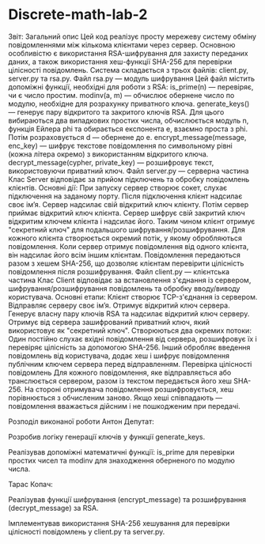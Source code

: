 # Discrete-math-lab-2
Звіт:
Загальний опис
Цей код реалізує просту мережеву систему обміну повідомленнями між кількома клієнтами через сервер. Основною особливістю є використання RSA-шифрування для захисту переданих даних, а також використання хеш-функції SHA-256 для перевірки цілісності повідомлень. Система складається з трьох файлів: client.py, server.py та rsa.py.
Файл rsa.py — модуль шифрування
Цей файл містить допоміжні функції, необхідні для роботи з RSA:
is_prime(n) — перевіряє, чи є число простим.
modinv(a, m) — обчислює обернене число по модулю, необхідне для розрахунку приватного ключа.
generate_keys() — генерує пару відкритого та закритого ключів RSA. Для цього вибираються два випадкових простих числа, обчислюється модуль n, функція Ейлера phi та обирається експонента e, взаємно проста з phi. Потім розраховується d — обернене до e.
encrypt_message(message, enc_key) — шифрує текстове повідомлення по символьному рівні (кожна літера окремо) з використанням відкритого ключа.
decrypt_message(cypher, private_key) — розшифровує текст, використовуючи приватний ключ.
Файл server.py — серверна частина
Клас Server відповідає за прийом підключень та обробку повідомлень клієнтів.
Основні дії:
При запуску сервер створює сокет, слухає підключення на заданому порту.
Після підключення клієнт надсилає своє ім’я.
Сервер надсилає свій відкритий ключ клієнту.
Потім сервер приймає відкритий ключ клієнта.
Сервер шифрує свій закритий ключ відкритим ключем клієнта і надсилає його. Таким чином клієнт отримує "секретний ключ" для подальшого шифрування/розшифрування.
Для кожного клієнта створюється окремий потік, у якому обробляються повідомлення.
Коли сервер отримує повідомлення від одного клієнта, він надсилає його всім іншим клієнтам.
Повідомлення передаються разом з хешем SHA-256, що дозволяє клієнтам перевірити цілісність повідомлення після розшифрування.
Файл client.py — клієнтська частина
Клас Client відповідає за встановлення з'єднання із сервером, шифрування/розшифрування повідомлень та обробку вводу/виводу користувача.
Основні етапи:
Клієнт створює TCP-з'єднання із сервером.
Відправляє серверу своє ім’я.
Отримує відкритий ключ сервера.
Генерує власну пару ключів RSA та надсилає відкритий ключ серверу.
Отримує від сервера зашифрований приватний ключ, який використовує як "секретний ключ".
Створюються два окремих потоки:
Один постійно слухає вхідні повідомлення від сервера, розшифровує їх і перевіряє цілісність за допомогою SHA-256.
Інший обробляє введення повідомлень від користувача, додає хеш і шифрує повідомлення публічним ключем сервера перед відправленням.
Перевірка цілісності повідомлень
Для кожного повідомлення, яке відправляється або транслюється сервером, разом із текстом передається його хеш SHA-256. На стороні отримувача повідомлення розшифровується, хеш порівнюється з обчисленим заново. Якщо хеші співпадають — повідомлення вважається дійсним і не пошкодженим при передачі.

Розподіл виконаної роботи
Антон Депутат:

Розробив логіку генерації ключів у функції generate_keys.

Реалізував допоміжні математичні функції: is_prime для перевірки простих чисел та modinv для знаходження оберненого по модулю числа.

Тарас Копач:

Реалізував функції шифрування (encrypt_message) та розшифрування (decrypt_message) за RSA.

Імплементував використання SHA-256 хешування для перевірки цілісності повідомлень у client.py та server.py.


